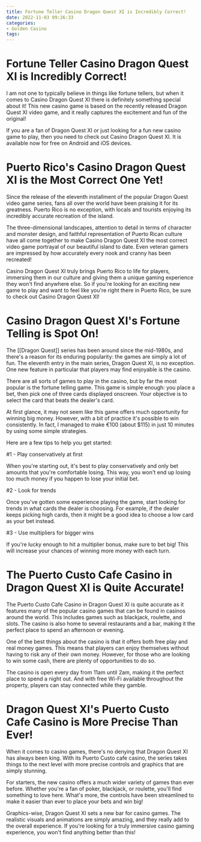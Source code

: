 ```yaml
---
title: Fortune Teller Casino Dragon Quest XI is Incredibly Correct!
date: 2022-11-03 09:26:33
categories:
- Golden Casino
tags:
---
```



#  Fortune Teller Casino Dragon Quest XI is Incredibly Correct!

I am not one to typically believe in things like fortune tellers, but when it comes to Casino Dragon Quest XI there is definitely something special about it! This new casino game is based on the recently released Dragon Quest XI video game, and it really captures the excitement and fun of the original!

If you are a fan of Dragon Quest XI or just looking for a fun new casino game to play, then you need to check out Casino Dragon Quest XI. It is available now for free on Android and iOS devices.

#  Puerto Rico's Casino Dragon Quest XI is the Most Correct One Yet!

Since the release of the eleventh installment of the popular Dragon Quest video game series, fans all over the world have been praising it for its greatness. Puerto Rico is no exception, with locals and tourists enjoying its incredibly accurate recreation of the island.

The three-dimensional landscapes, attention to detail in terms of character and monster design, and faithful representation of Puerto Rican culture have all come together to make Casino Dragon Quest XI the most correct video game portrayal of our beautiful island to date. Even veteran gamers are impressed by how accurately every nook and cranny has been recreated!

Casino Dragon Quest XI truly brings Puerto Rico to life for players, immersing them in our culture and giving them a unique gaming experience they won't find anywhere else. So if you're looking for an exciting new game to play and want to feel like you're right there in Puerto Rico, be sure to check out Casino Dragon Quest XI!

#  Casino Dragon Quest XI's Fortune Telling is Spot On!

The [[Dragon Quest]] series has been around since the mid-1980s, and there's a reason for its enduring popularity: the games are simply a lot of fun. The eleventh entry in the main series, Dragon Quest XI, is no exception. One new feature in particular that players may find enjoyable is the casino.

There are all sorts of games to play in the casino, but by far the most popular is the fortune telling game. This game is simple enough: you place a bet, then pick one of three cards displayed onscreen. Your objective is to select the card that beats the dealer's card.

At first glance, it may not seem like this game offers much opportunity for winning big money. However, with a bit of practice it's possible to win consistently. In fact, I managed to make €100 (about $115) in just 10 minutes by using some simple strategies.

Here are a few tips to help you get started:

#1 - Play conservatively at first

When you're starting out, it's best to play conservatively and only bet amounts that you're comfortable losing. This way, you won't end up losing too much money if you happen to lose your initial bet.



#2 - Look for trends

Once you've gotten some experience playing the game, start looking for trends in what cards the dealer is choosing. For example, if the dealer keeps picking high cards, then it might be a good idea to choose a low card as your bet instead.


#3 - Use multipliers for bigger wins

If you're lucky enough to hit a multiplier bonus, make sure to bet big! This will increase your chances of winning more money with each turn.

#  The Puerto Custo Cafe Casino in Dragon Quest XI is Quite Accurate!

The Puerto Custo Cafe Casino in Dragon Quest XI is quite accurate as it features many of the popular casino games that can be found in casinos around the world. This includes games such as blackjack, roulette, and slots. The casino is also home to several restaurants and a bar, making it the perfect place to spend an afternoon or evening.

One of the best things about the casino is that it offers both free play and real money games. This means that players can enjoy themselves without having to risk any of their own money. However, for those who are looking to win some cash, there are plenty of opportunities to do so.

The casino is open every day from 11am until 2am, making it the perfect place to spend a night out. And with free Wi-Fi available throughout the property, players can stay connected while they gamble.

#  Dragon Quest XI's Puerto Custo Cafe Casino is More Precise Than Ever!

When it comes to casino games, there's no denying that Dragon Quest XI has always been king. With its Puerto Custo cafe casino, the series takes things to the next level with more precise controls and graphics that are simply stunning.

For starters, the new casino offers a much wider variety of games than ever before. Whether you're a fan of poker, blackjack, or roulette, you'll find something to love here. What's more, the controls have been streamlined to make it easier than ever to place your bets and win big!

Graphics-wise, Dragon Quest XI sets a new bar for casino games. The realistic visuals and animations are simply amazing, and they really add to the overall experience. If you're looking for a truly immersive casino gaming experience, you won't find anything better than this!